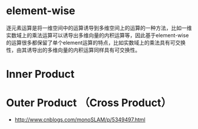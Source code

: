 # element-wise
逐元素运算是将一维空间中的运算诱导到多维空间上的运算的一种方法，比如一维实数域上的乘法运算可以诱导出多维向量的内积运算等，因此基于element-wise的运算很多都保留了单个element运算的特点，比如实数域上的乘法具有可交换性，由其诱导出的多维向量的内积运算同样具有可交换性。
# Inner Product

# Outer Product （Cross Product）
+ http://www.cnblogs.com/monoSLAM/p/5349497.html
